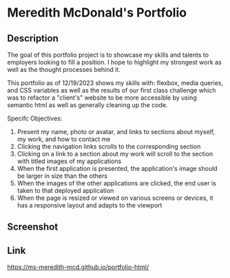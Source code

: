# Meredith McDonald's Portfolio

## Description
The goal of this portfolio project is to showcase my skills and talents to employers looking to fill a position. I hope to highlight my strongest work as well as the thought processes behind it. 

This portfolio as of 12/19/2023 shows my skills with: flexbox, media queries, and CSS variables as well as the results of our first class challenge which was to refactor a "client's" website to be more accessible by using semantic html as well as generally cleaning up the code.

Specifc Objectives:
1. Present my name, photo or avatar, and links to sections about myself, my work, and how to contact me
2. Clicking the navigation links scrolls to the corresponding section
3. Clicking on a link to a section about my work will scroll to the section with titled images of my applications
4. When the first application is presented, the application's image should be larger in size than the others
5. When the images of the other applications are clicked, the end user is taken to that deployed application
6. When the page is resized or viewed on various screens or devices, it has a responsive layout and adapts to the viewport


## Screenshot



## Link
https://ms-meredith-mcd.github.io/portfolio-html/